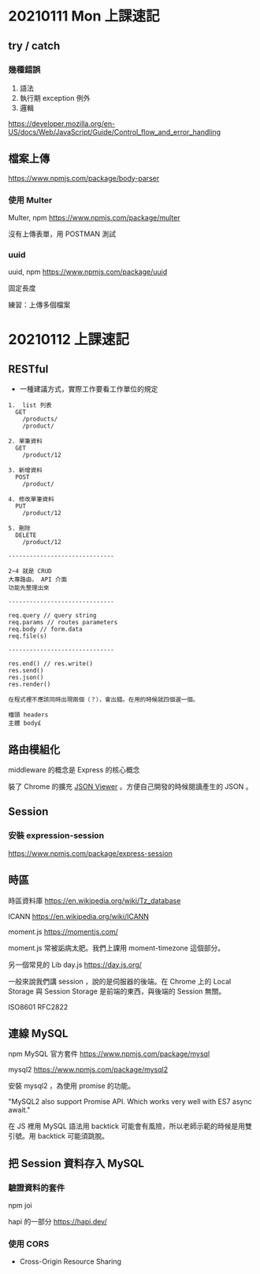 # 20210111 Mon 上課速記

## try / catch

### 幾種錯誤

1. 語法
2. 執行期 exception 例外
3. 邏輯

https://developer.mozilla.org/en-US/docs/Web/JavaScript/Guide/Control_flow_and_error_handling

## 檔案上傳

https://www.npmjs.com/package/body-parser

### 使用 Multer

Multer, npm
https://www.npmjs.com/package/multer

沒有上傳表單，用 POSTMAN 測試

### uuid

uuid, npm
https://www.npmjs.com/package/uuid

固定長度

練習：上傳多個檔案

# 20210112 上課速記

## RESTful

- 一種建議方式，實際工作要看工作單位的規定

```
1.  list 列表
  GET
    /products/
    /product/

2. 單筆資料
  GET
    /product/12

3. 新增資料
  POST
    /product/

4. 修改單筆資料
  PUT
    /product/12

5. 刪除
  DELETE
    /product/12

------------------------------

2~4 就是 CRUD
大專路由， API 介面
功能先整理出來

------------------------------

req.query // query string
req.params // routes parameters
req.body // form.data
req.file(s)

------------------------------

res.end() // res.write()
res.send()
res.json()
res.render()

在程式裡不應該同時出現兩個（？），會出錯。在用的時候就四個選一個。

檔頭 headers
主體 body£

```

## 路由模組化

middleware 的概念是 Express 的核心概念

裝了 Chrome 的擴充 [JSON Viewer](https://chrome.google.com/webstore/detail/json-viewer/gbmdgpbipfallnflgajpaliibnhdgobh/related?utm_source=chrome-ntp-icon) 。方便自己開發的時候閱讀產生的 JSON 。

## Session

### 安裝 expression-session

https://www.npmjs.com/package/express-session

## 時區

時區資料庫
https://en.wikipedia.org/wiki/Tz_database

ICANN
https://en.wikipedia.org/wiki/ICANN

moment.js
https://momentjs.com/

moment.js 常被詬病太肥。我們上課用 moment-timezone 這個部分。

另一個常見的 Lib
day.js
https://day.js.org/

一般來說我們講 session ，說的是伺服器的後端。在 Chrome 上的 Local Storage 與 Session Storage 是前端的東西，與後端的 Session 無關。

ISO8601
RFC2822

## 連線 MySQL

npm MySQL 官方套件
https://www.npmjs.com/package/mysql

mysql2
https://www.npmjs.com/package/mysql2

安裝 mysql2 ，為使用 promise 的功能。

"MySQL2 also support Promise API. Which works very well with ES7 async await."

在 JS 裡用 MySQL 語法用 backtick 可能會有風險，所以老師示範的時候是用雙引號。用 backtick 可能須跳脫。

## 把 Session 資料存入 MySQL

### 驗證資料的套件

npm joi

hapi 的一部分
https://hapi.dev/

### 使用 CORS

- Cross-Origin Resource Sharing
